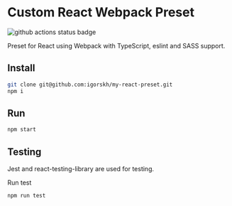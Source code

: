 # Custom React Webpack Preset
![github actions status badge](https://github.com/igorskh/my-react-preset/actions/workflows/node.js.yml/badge.svg)

Preset for React using Webpack with TypeScript, eslint and SASS support.

## Install

```bash
git clone git@github.com:igorskh/my-react-preset.git
npm i
```

## Run

```bash
npm start
```

## Testing

Jest and react-testing-library are used for testing.

Run test
```bash
npm run test
```